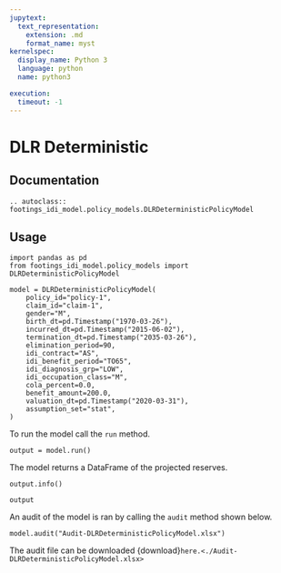 ```yaml
---
jupytext:
  text_representation:
    extension: .md
    format_name: myst
kernelspec:
  display_name: Python 3
  language: python
  name: python3

execution:
  timeout: -1
---
```



# DLR Deterministic

## Documentation

```{eval-rst}
.. autoclass:: footings_idi_model.policy_models.DLRDeterministicPolicyModel
```

## Usage

```{code-cell} ipython3
import pandas as pd
from footings_idi_model.policy_models import DLRDeterministicPolicyModel

model = DLRDeterministicPolicyModel(
    policy_id="policy-1",
    claim_id="claim-1",
    gender="M",
    birth_dt=pd.Timestamp("1970-03-26"),
    incurred_dt=pd.Timestamp("2015-06-02"),
    termination_dt=pd.Timestamp("2035-03-26"),
    elimination_period=90,
    idi_contract="AS",
    idi_benefit_period="TO65",
    idi_diagnosis_grp="LOW",
    idi_occupation_class="M",
    cola_percent=0.0,
    benefit_amount=200.0,
    valuation_dt=pd.Timestamp("2020-03-31"),
    assumption_set="stat",
)
```

To run the model call the `run` method.

```{code-cell} ipython3
output = model.run()
```

The model returns a DataFrame of the projected reserves.

```{code-cell} ipython3
output.info()
```

```{code-cell} ipython3
output
```

An audit of the model is ran by calling the `audit` method shown below. 

```{code-cell} ipython3
model.audit("Audit-DLRDeterministicPolicyModel.xlsx")
```

The audit file can be downloaded {download}`here.<./Audit-DLRDeterministicPolicyModel.xlsx>`

